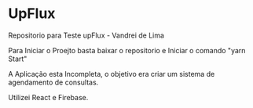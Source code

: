 # UpFlux
Repositorio para Teste upFlux - Vandrei de Lima

Para Iniciar o Proejto basta baixar o repositorio e Iniciar o comando "yarn Start"

A Aplicação esta Incompleta, o objetivo era criar um sistema de agendamento de consultas.

Utilizei React e Firebase.